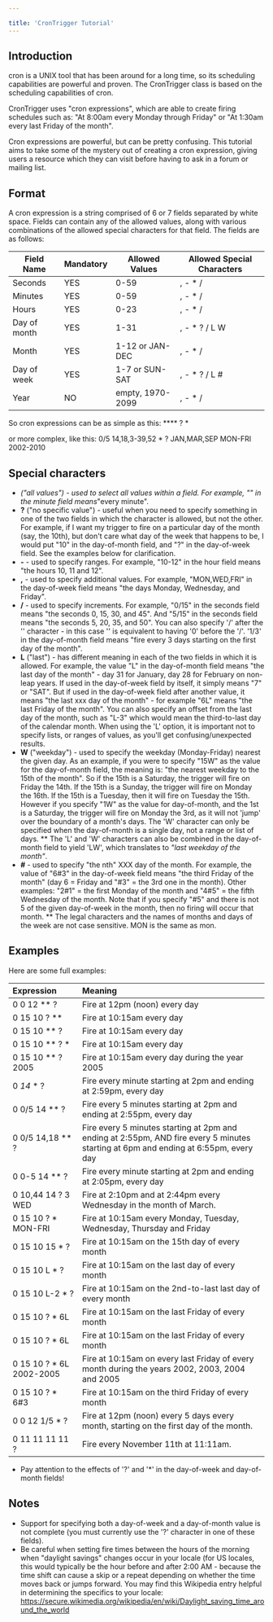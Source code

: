 ```yaml
---

title: 'CronTrigger Tutorial'
---
```


## Introduction

cron is a UNIX tool that has been around for a long time, so its scheduling capabilities are powerful and proven. The CronTrigger class is based on the scheduling capabilities of cron.

CronTrigger uses "cron expressions", which are able to create firing schedules such as: "At 8:00am every Monday through Friday" or "At 1:30am every last Friday of the month".

Cron expressions are powerful, but can be pretty confusing. This tutorial aims to take some of the mystery out of creating a cron expression, giving users a resource which they can visit before having to ask in a forum or mailing list.

## Format

A cron expression is a string comprised of 6 or 7 fields separated by white space.
Fields can contain any of the allowed values, along with various combinations of the allowed special characters for that field. The fields are as follows:

| **Field Name** | **Mandatory** | **Allowed Values** | **Allowed Special Characters** |
|----------------|---------------|--------------------|--------------------------------|
| Seconds        | YES           | 0-59               | , - * /                        |
| Minutes        | YES           | 0-59               | , - * /                        |
| Hours          | YES           | 0-23               | , - * /                        |
| Day of month   | YES           | 1-31               | , - * ? / L W                  |
| Month          | YES           | 1-12 or JAN-DEC    | , - * /                        |
| Day of week    | YES           | 1-7 or SUN-SAT     | , - * ? / L #                  |
| Year           | NO            | empty, 1970-2099   | , - * /                        |

So cron expressions can be as simple as this: **** ? *

or more complex, like this: 0/5 14,18,3-39,52 * ? JAN,MAR,SEP MON-FRI 2002-2010

## Special characters

* *("all values") - used to select all values within a field. For example, "" in the minute field means*"every minute".
* **?** ("no specific value") - useful when you need to specify something in one of the two fields in which the character is allowed, but not the other. For example, if I want my trigger to fire on a particular day of the month (say, the 10th), but don't care what day of the week that happens to be, I would put "10" in the day-of-month field, and "?" in the day-of-week field. See the examples below for clarification.
* **-** - used to specify ranges. For example, "10-12" in the hour field means "the hours 10, 11 and 12".
* **,** - used to specify additional values. For example, "MON,WED,FRI" in the day-of-week field means "the days Monday, Wednesday, and Friday".
* **/** - used to specify increments. For example, "0/15" in the seconds field means "the seconds 0, 15, 30, and 45". And "5/15" in the seconds field means "the seconds 5, 20, 35, and 50". You can also specify '/' after the '' character - in this case '' is equivalent to having '0' before the '/'. '1/3' in the day-of-month field means "fire every 3 days starting on the first day of the month".
* **L** ("last") - has different meaning in each of the two fields in which it is allowed. For example, the value "L" in the day-of-month field means "the last day of the month" - day 31 for January, day 28 for February on non-leap years. If used in the day-of-week field by itself, it simply means "7" or "SAT". But if used in the day-of-week field after another value, it means "the last xxx day of the month" - for example "6L" means "the last Friday of the month". You can also specify an offset from the last day of the month, such as "L-3" which would mean the third-to-last day of the calendar month. When using the 'L' option, it is important not to specify lists, or ranges of values, as you'll get confusing/unexpected results.
* **W** ("weekday") - used to specify the weekday (Monday-Friday) nearest the given day. As an example, if you were to specify "15W" as the value for the day-of-month field, the meaning is: "the nearest weekday to the 15th of the month". So if the 15th is a Saturday, the trigger will fire on Friday the 14th. If the 15th is a Sunday, the trigger will fire on Monday the 16th. If the 15th is a Tuesday, then it will fire on Tuesday the 15th. However if you specify "1W" as the value for day-of-month, and the 1st is a Saturday, the trigger will fire on Monday the 3rd, as it will not 'jump' over the boundary of a month's days. The 'W' character can only be specified when the day-of-month is a single day, not a range or list of days.
** The 'L' and 'W' characters can also be combined in the day-of-month field to yield 'LW', which translates to *"last weekday of the month"*.
* **#** - used to specify "the nth" XXX day of the month. For example, the value of "6#3" in the day-of-week field means "the third Friday of the month" (day 6 = Friday and "#3" = the 3rd one in the month). Other examples: "2#1" = the first Monday of the month and "4#5" = the fifth Wednesday of the month. Note that if you specify "#5" and there is not 5 of the given day-of-week in the month, then no firing will occur that month.
** The legal characters and the names of months and days of the week are not case sensitive. MON is the same as mon.

## Examples

Here are some full examples:

| **Expression**           | **Meaning**                                                                                                                         |
|:-------------------------|:------------------------------------------------------------------------------------------------------------------------------------|
| 0 0 12 ** ?              | Fire at 12pm (noon) every day                                                                                                       |
| 0 15 10 ? **             | Fire at 10:15am every day                                                                                                           |
| 0 15 10 ** ?             | Fire at 10:15am every day                                                                                                           |
| 0 15 10 ** ? *           | Fire at 10:15am every day                                                                                                           |
| 0 15 10 ** ? 2005        | Fire at 10:15am every day during the year 2005                                                                                      |
| 0 *14* * ?               | Fire every minute starting at 2pm and ending at 2:59pm, every day                                                                   |
| 0 0/5 14 ** ?            | Fire every 5 minutes starting at 2pm and ending at 2:55pm, every day                                                                |
| 0 0/5 14,18 ** ?         | Fire every 5 minutes starting at 2pm and ending at 2:55pm, AND fire every 5 minutes starting at 6pm and ending at 6:55pm, every day |
| 0 0-5 14 ** ?            | Fire every minute starting at 2pm and ending at 2:05pm, every day                                                                   |
| 0 10,44 14 ? 3 WED       | Fire at 2:10pm and at 2:44pm every Wednesday in the month of March.                                                                 |
| 0 15 10 ? * MON-FRI      | Fire at 10:15am every Monday, Tuesday, Wednesday, Thursday and Friday                                                               |
| 0 15 10 15 * ?           | Fire at 10:15am on the 15th day of every month                                                                                      |
| 0 15 10 L * ?            | Fire at 10:15am on the last day of every month                                                                                      |
| 0 15 10 L-2 * ?          | Fire at 10:15am on the 2nd-to-last last day of every month                                                                          |
| 0 15 10 ? * 6L           | Fire at 10:15am on the last Friday of every month                                                                                   |
| 0 15 10 ? * 6L           | Fire at 10:15am on the last Friday of every month                                                                                   |
| 0 15 10 ? * 6L 2002-2005 | Fire at 10:15am on every last Friday of every month during the years 2002, 2003, 2004 and 2005                                      |
| 0 15 10 ? * 6#3          | Fire at 10:15am on the third Friday of every month                                                                                  |
| 0 0 12 1/5 * ?           | Fire at 12pm (noon) every 5 days every month, starting on the first day of the month.                                               |
| 0 11 11 11 11 ?          | Fire every November 11th at 11:11am.                                                                                                |

* Pay attention to the effects of '?' and '*' in the day-of-week and day-of-month fields!

## Notes

* Support for specifying both a day-of-week and a day-of-month value is not complete (you must currently use the '?' character in one of these fields).
* Be careful when setting fire times between the hours of the morning when "daylight savings" changes occur in your locale (for US locales, this would typically be the hour before and after 2:00 AM - because the time shift can cause a skip or a repeat depending on whether the time moves back or jumps forward. You may find this Wikipedia entry helpful in determining the specifics to your locale:
<https://secure.wikimedia.org/wikipedia/en/wiki/Daylight_saving_time_around_the_world>
